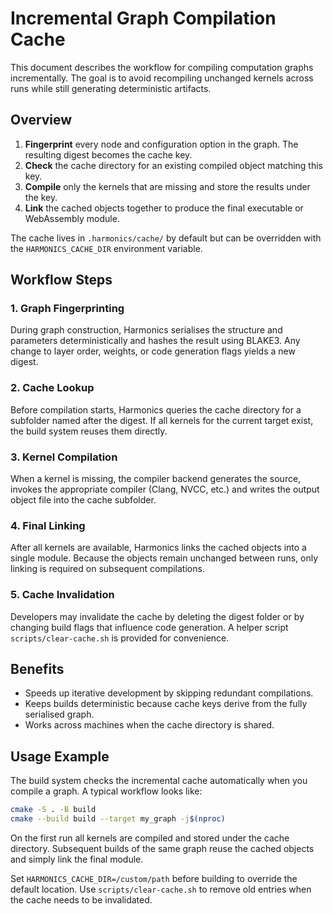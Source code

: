 # Incremental Graph Compilation Cache

This document describes the workflow for compiling computation graphs incrementally. The goal is to avoid recompiling unchanged kernels across runs while still generating deterministic artifacts.

## Overview

1. **Fingerprint** every node and configuration option in the graph. The resulting digest becomes the cache key.
2. **Check** the cache directory for an existing compiled object matching this key.
3. **Compile** only the kernels that are missing and store the results under the key.
4. **Link** the cached objects together to produce the final executable or WebAssembly module.

The cache lives in `.harmonics/cache/` by default but can be overridden with the `HARMONICS_CACHE_DIR` environment variable.

## Workflow Steps

### 1. Graph Fingerprinting

During graph construction, Harmonics serialises the structure and parameters deterministically and hashes the result using BLAKE3. Any change to layer order, weights, or code generation flags yields a new digest.

### 2. Cache Lookup

Before compilation starts, Harmonics queries the cache directory for a subfolder named after the digest. If all kernels for the current target exist, the build system reuses them directly.

### 3. Kernel Compilation

When a kernel is missing, the compiler backend generates the source, invokes the appropriate compiler (Clang, NVCC, etc.) and writes the output object file into the cache subfolder.

### 4. Final Linking

After all kernels are available, Harmonics links the cached objects into a single module. Because the objects remain unchanged between runs, only linking is required on subsequent compilations.

### 5. Cache Invalidation

Developers may invalidate the cache by deleting the digest folder or by changing build flags that influence code generation. A helper script `scripts/clear-cache.sh` is provided for convenience.

## Benefits

* Speeds up iterative development by skipping redundant compilations.
* Keeps builds deterministic because cache keys derive from the fully serialised graph.
* Works across machines when the cache directory is shared.

## Usage Example

The build system checks the incremental cache automatically when you
compile a graph. A typical workflow looks like:

```bash
cmake -S . -B build
cmake --build build --target my_graph -j$(nproc)
```

On the first run all kernels are compiled and stored under the cache
directory. Subsequent builds of the same graph reuse the cached objects
and simply link the final module.

Set `HARMONICS_CACHE_DIR=/custom/path` before building to override the
default location. Use `scripts/clear-cache.sh` to remove old entries
when the cache needs to be invalidated.

